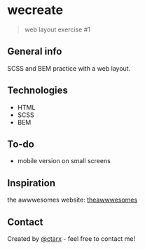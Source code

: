 # wecreate
>
> web layout exercise #1

## General info

SCSS and BEM practice with a web layout.

## Technologies

* HTML
* SCSS
* BEM

## To-do

* mobile version on small screens

## Inspiration

the awwwesomes website: [theawwwesomes](https://theawwwesomes.org/)

## Contact

Created by [@ctarx](https://web.libera.chat/) - feel free to contact me!
